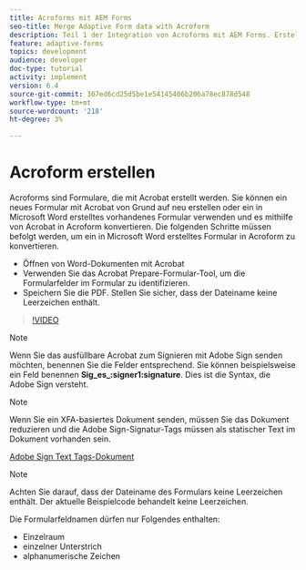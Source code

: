 ```yaml
---
title: Acroforms mit AEM Forms
seo-title: Merge Adaptive Form data with Acroform
description: Teil 1 der Integration von Acroforms mit AEM Forms. Erstellen eines adaptiven Formulars mit Acroform und Zusammenführen der Daten, um eine PDF zu erhalten.
feature: adaptive-forms
topics: development
audience: developer
doc-type: tutorial
activity: implement
version: 6.4
source-git-commit: 307ed6cd25d5be1e54145406b206a78ec878d548
workflow-type: tm+mt
source-wordcount: '218'
ht-degree: 3%

---
```



# Acroform erstellen

Acroforms sind Formulare, die mit Acrobat erstellt werden. Sie können ein neues Formular mit Acrobat von Grund auf neu erstellen oder ein in Microsoft Word erstelltes vorhandenes Formular verwenden und es mithilfe von Acrobat in Acroform konvertieren. Die folgenden Schritte müssen befolgt werden, um ein in Microsoft Word erstelltes Formular in Acroform zu konvertieren.

* Öffnen von Word-Dokumenten mit Acrobat
* Verwenden Sie das Acrobat Prepare-Formular-Tool, um die Formularfelder im Formular zu identifizieren.
* Speichern Sie die PDF. Stellen Sie sicher, dass der Dateiname keine Leerzeichen enthält.


>[!VIDEO](https://video.tv.adobe.com/v/22575?quality=9&learn=on)

>[!NOTE]
>
>Wenn Sie das ausfüllbare Acrobat zum Signieren mit Adobe Sign senden möchten, benennen Sie die Felder entsprechend. Sie können beispielsweise ein Feld benennen **Sig_es_:signer1:signature**. Dies ist die Syntax, die Adobe Sign versteht.

>[!NOTE]
>
>Wenn Sie ein XFA-basiertes Dokument senden, müssen Sie das Dokument reduzieren und die Adobe Sign-Signatur-Tags müssen als statischer Text im Dokument vorhanden sein.

[Adobe Sign Text Tags-Dokument](https://helpx.adobe.com/de/sign/using/text-tag.html)

>[!NOTE]
>
>Achten Sie darauf, dass der Dateiname des Formulars keine Leerzeichen enthält. Der aktuelle Beispielcode behandelt keine Leerzeichen.
>
>Die Formularfeldnamen dürfen nur Folgendes enthalten:
>
>* Einzelraum
>* einzelner Unterstrich
>* alphanumerische Zeichen

